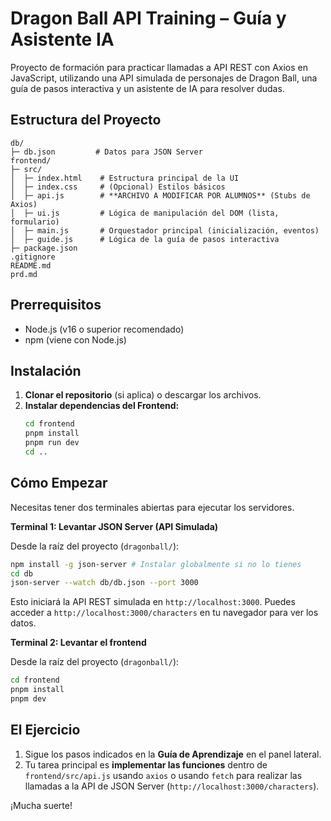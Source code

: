 # Dragon Ball API Training – Guía y Asistente IA

Proyecto de formación para practicar llamadas a API REST con Axios en JavaScript, utilizando una API simulada de personajes de Dragon Ball, una guía de pasos interactiva y un asistente de IA para resolver dudas.

## Estructura del Proyecto

```
db/
├─ db.json         # Datos para JSON Server
frontend/
├─ src/
│  ├─ index.html    # Estructura principal de la UI
│  ├─ index.css     # (Opcional) Estilos básicos
│  ├─ api.js        # **ARCHIVO A MODIFICAR POR ALUMNOS** (Stubs de Axios)
│  ├─ ui.js         # Lógica de manipulación del DOM (lista, formulario)
│  ├─ main.js       # Orquestador principal (inicialización, eventos)
│  ├─ guide.js      # Lógica de la guía de pasos interactiva
├─ package.json
.gitignore
README.md
prd.md
```

## Prerrequisitos

- Node.js (v16 o superior recomendado)
- npm (viene con Node.js)

## Instalación

1.  **Clonar el repositorio** (si aplica) o descargar los archivos.
2.  **Instalar dependencias del Frontend:**
    ```bash
    cd frontend
    pnpm install
    pnpm run dev
    cd ..
    ```


## Cómo Empezar

Necesitas tener dos terminales abiertas para ejecutar los servidores.

**Terminal 1: Levantar JSON Server (API Simulada)**

Desde la raíz del proyecto (`dragonball/`):

```bash
npm install -g json-server # Instalar globalmente si no lo tienes
cd db
json-server --watch db/db.json --port 3000
```

Esto iniciará la API REST simulada en `http://localhost:3000`. Puedes acceder a `http://localhost:3000/characters` en tu navegador para ver los datos.

**Terminal 2: Levantar el frontend**

Desde la raíz del proyecto (`dragonball/`):

```bash
cd frontend
pnpm install
pnpm dev
```

## El Ejercicio

1.  Sigue los pasos indicados en la **Guía de Aprendizaje** en el panel lateral.
2.  Tu tarea principal es **implementar las funciones** dentro de `frontend/src/api.js` usando `axios` o usando `fetch` para realizar las llamadas a la API de JSON Server (`http://localhost:3000/characters`).

¡Mucha suerte! 

